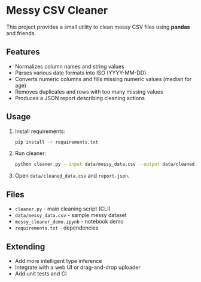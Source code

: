 # Messy CSV Cleaner

This project provides a small utility to clean messy CSV files using **pandas** and friends.

## Features
- Normalizes column names and string values
- Parses various date formats into ISO (YYYY-MM-DD)
- Converts numeric columns and fills missing numeric values (median for age)
- Removes duplicates and rows with too many missing values
- Produces a JSON report describing cleaning actions

## Usage
1. Install requirements:
   ```bash
   pip install -r requirements.txt
   ```
2. Run cleaner:
   ```bash
   python cleaner.py --input data/messy_data.csv --output data/cleaned_data.csv --report report.json
   ```
3. Open `data/cleaned_data.csv` and `report.json`.

## Files
- `cleaner.py` - main cleaning script (CLI)
- `data/messy_data.csv` - sample messy dataset
- `messy_cleaner_demo.ipynb` - notebook demo
- `requirements.txt` - dependencies

## Extending
- Add more intelligent type inference
- Integrate with a web UI or drag-and-drop uploader
- Add unit tests and CI
